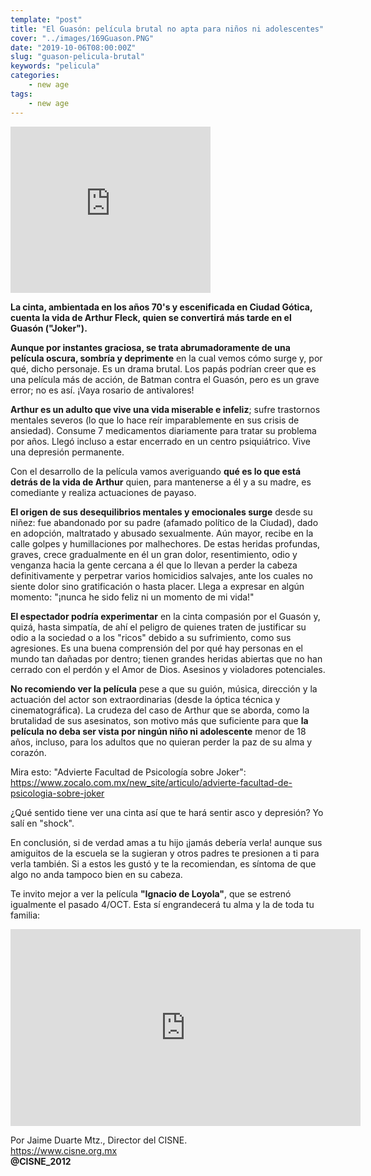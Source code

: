 ```yaml
---
template: "post"
title: "El Guasón: película brutal no apta para niños ni adolescentes"
cover: "../images/169Guason.PNG"
date: "2019-10-06T08:00:00Z"
slug: "guason-pelicula-brutal"
keywords: "pelicula"
categories: 
    - new age
tags:
    - new age
---
```



<iframe width="320" height="266" src="https://www.youtube.com/embed/5btyBWXgl44" title="YouTube video player" frameborder="0" allow="accelerometer; autoplay; clipboard-write; encrypted-media; gyroscope; picture-in-picture" allowfullscreen></iframe>


**La cinta, ambientada en los años 70's y escenificada en Ciudad Gótica, cuenta la vida de Arthur Fleck, quien se convertirá más tarde en el Guasón ("Joker").**

**Aunque por instantes graciosa, se trata abrumadoramente de una película oscura, sombría y deprimente** en la cual vemos cómo surge y, por qué, dicho personaje. Es un drama brutal. Los papás podrían creer que es una película más de acción, de Batman contra el Guasón, pero es un grave error; no es así. ¡Vaya rosario de antivalores!

**Arthur es un adulto que vive una vida miserable e infeliz**; sufre trastornos mentales severos (lo que lo hace reír imparablemente en sus crisis de ansiedad). Consume 7 medicamentos diariamente para tratar su problema por años. Llegó incluso a estar encerrado en un centro psiquiátrico. Vive una depresión permanente.

Con el desarrollo de la película vamos averiguando **qué es lo que está detrás de la vida de Arthur** quien, para mantenerse a él y a su madre, es comediante y realiza actuaciones de payaso.

**El origen de sus desequilibrios mentales y emocionales surge** desde su niñez: fue abandonado por su padre (afamado político de la Ciudad), dado en adopción, maltratado y abusado sexualmente. Aún mayor, recibe en la calle golpes y humillaciones por malhechores. De estas heridas profundas, graves, crece gradualmente en él un gran dolor, resentimiento, odio y venganza hacia la gente cercana a él que lo llevan a perder la cabeza definitivamente y perpetrar varios homicidios salvajes, ante los cuales no siente dolor sino gratificación o hasta placer. Llega a expresar en algún momento: "¡nunca he sido feliz ni un momento de mi vida!"

**El espectador podría experimentar** en la cinta compasión por el Guasón y, quizá, hasta simpatía, de ahí el peligro de quienes traten de justificar su odio a la sociedad o a los "ricos" debido a su sufrimiento, como sus agresiones. Es una buena comprensión del por qué hay personas en el mundo tan dañadas por dentro; tienen grandes heridas abiertas que no han cerrado con el perdón y el Amor de Dios. Asesinos y violadores potenciales.

**No recomiendo ver la película** pese a que su guión, música, dirección y la actuación del actor son extraordinarias (desde la óptica técnica y cinematográfica). La crudeza del caso de Arthur que se aborda, como la brutalidad de sus asesinatos, son motivo más que suficiente para que **la película no deba ser vista por ningún niño ni adolescente** menor de 18 años, incluso, para los adultos que no quieran perder la paz de su alma y corazón. 

Mira esto: "Advierte Facultad de Psicología sobre Joker": https://www.zocalo.com.mx/new_site/articulo/advierte-facultad-de-psicologia-sobre-joker  

¿Qué sentido tiene ver una cinta así que te hará sentir asco y depresión? Yo salí en "shock".

En conclusión, si de verdad amas a tu hijo ¡jamás debería verla! aunque sus amiguitos de la escuela se la sugieran y otros padres te presionen a ti para verla también. Si a estos les gustó y te la recomiendan, es síntoma de que algo no anda tampoco bien en su cabeza.

Te invito mejor a ver la película **"Ignacio de Loyola"**, que se estrenó igualmente el pasado 4/OCT. Esta sí engrandecerá tu alma y la de toda tu familia: 

<iframe width="560" height="315" src="https://www.youtube.com/embed/YB7Hw-y6VIU" title="YouTube video player" frameborder="0" allow="accelerometer; autoplay; clipboard-write; encrypted-media; gyroscope; picture-in-picture" allowfullscreen></iframe>

<br/>

Por Jaime Duarte Mtz., Director del CISNE.  
<https://www.cisne.org.mx>  
**@CISNE_2012**